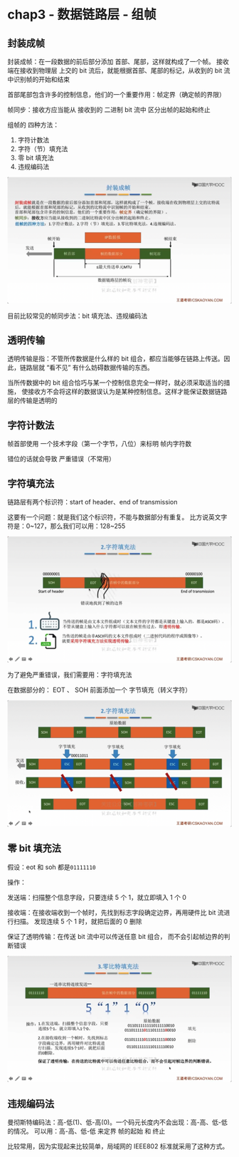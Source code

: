 # chap3 - 数据链路层 - 组帧

## 封装成帧

封装成帧：在一段数据的前后部分添加 首部、尾部，这样就构成了一个帧。
接收端在接收到物理层 上交的 bit 流后，就能根据首部、尾部的标记，从收到的 bit 流中识别帧的开始和结束

首部尾部包含许多的控制信息，他们的一个重要作用：帧定界（确定帧的界限）

帧同步：接收方应当能从 接收到的 二进制 bit 流中 区分出帧的起始和终止

组帧的 四种方法：

1. 字符计数法
2. 字符（节）填充法
3. 零 bit 填充法
4. 违规编码法

![](image/2024-02-23-11-25-52.png)

目前比较常见的帧同步法：bit 填充法、违规编码法

## 透明传输

透明传输是指：不管所传数据是什么样的 bit 组合，都应当能够在链路上传送。因此，链路层就 “看不见” 有什么妨碍数据传输的东西。

当所传数据中的 bit 组合恰巧与某一个控制信息完全一样时，就必须采取适当的措施，
使接收方不会将这样的数据误认为是某种控制信息。这样才能保证数据链路层的传输是透明的

## 字符计数法

帧首部使用 一个技术字段（第一个字节，八位）来标明 帧内字符数

错位的话就会导致 严重错误（不常用）

## 字符填充法

链路层有两个标识符：start of header、end of transmission

这要有一个问题：就是我们这个标识符，不能与数据部分有重复。
比方说英文字符是：0~127，那么我们可以用：128~255

![](image/2024-02-23-11-35-08.png)

为了避免严重错误，我们需要用：字符填充法

在数据部分的： EOT 、 SOH 前面添加一个 字节填充（转义字符）

![](image/2024-02-23-11-36-40.png)

## 零 bit 填充法

假设：eot 和 soh 都是`01111110`

操作：

发送端：扫描整个信息字段，只要连续 5 个 1，就立即填入 1 个 0

接收端：在接收端收到一个帧时，先找到标志字段确定边界，再用硬件比 bit 流进行扫描。
发现连续 5 个 1 时，就把后面的 0 删除

保证了透明传输：在传送 bit 流中可以传送任意 bit 组合，
而不会引起帧边界的判断错误

![](image/2024-02-23-11-41-08.png)

## 违规编码法

曼彻斯特编码法：高-低(1)、低-高(0)。一个码元长度内不会出现：高-高、低-低 的情况。
可以用：高-高、低-低 来定界 帧的起始 和 终止

比较常用，因为实现起来比较简单，局域网的 IEEE802 标准就采用了这种方式。
